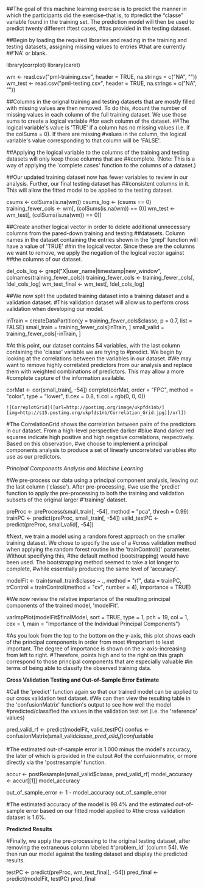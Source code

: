##The goal of this machine learning exercise is to predict the manner in which the participants did the exercise–that is, to #predict the “classe” variable found in the training set. The prediction model will then be used to predict twenty different #test cases, 
##as provided in the testing dataset.

##Begin by loading the required libraries and reading in the training and testing datasets, assigning missing values to entries #that are currently 
##'NA' or blank.

library(corrplot)
library(caret)

wm <- read.csv("pml-training.csv", header = TRUE, na.strings = c("NA", ""))
wm_test <- read.csv("pml-testing.csv", header = TRUE, na.strings = c("NA", ""))

##Columns in the orignal training and testing datasets that are mostly filled with missing values are then removed. To do this, #count the number of missing values in each column of the full training dataset. We use those sums to create a logical variable #for each column of the dataset. 
##The logical variable's value is 'TRUE' if a column has no missing values (i.e. if the colSums = 0). If there are missing #values in the column, the logical variable's value corresponding to that column will be 'FALSE'.

##Applying the logical variable to the columns of the training and testing datasets will only keep those columns that are 
##complete. (Note: This is a way of applying the 'complete.cases' function to the columns of a dataset.)

##Our updated training dataset now has fewer variables to review in our analysis. Further, our final testing dataset has 
##consistent columns in it. This will allow the fitted model to be applied to the testing dataset.

csums <- colSums(is.na(wm))
csums_log <- (csums == 0)
training_fewer_cols <- wm[, (colSums(is.na(wm)) == 0)]
wm_test <- wm_test[, (colSums(is.na(wm)) == 0)]

##Create another logical vector in order to delete additional unnecessary columns from the pared-down training and testing
##datasets. Column names in the dataset containing the entries shown in the 'grepl' function will have a value of 'TRUE' 
##in the logical vector. Since these are the columns we want to remove, we apply the negation of the logical vector against 
##the columns of our dataset.

del_cols_log <- grepl("X|user_name|timestamp|new_window", colnames(training_fewer_cols))
training_fewer_cols <- training_fewer_cols[, !del_cols_log]
wm_test_final <- wm_test[, !del_cols_log]

##We now split the updated training dataset into a training dataset and a validation dataset. 
#This validation dataset will allow us to perform cross validation when developing our model.

inTrain = createDataPartition(y = training_fewer_cols$classe, p = 0.7, list = FALSE)
small_train = training_fewer_cols[inTrain, ]
small_valid = training_fewer_cols[-inTrain, ]

#At this point, our dataset contains 54 variables, with the last column containing the 'classe' variable we are trying to 
#predict. We begin by looking at the correlations between the variables in our dataset. 
#We may want to remove highly correlated predictors from our analysis and replace them with weighted combinations of predictors. This may allow a more 
#complete capture of the information available.

corMat <- cor(small_train[, -54])
corrplot(corMat, order = "FPC", method = "color", type = "lower", tl.cex = 0.8, 
    tl.col = rgb(0, 0, 0))
    
    ![CorreplotGrid]([url=http://postimg.org/image/ukpfds1nb/][img=http://s15.postimg.org/ukpfds1nb/Correlation_Grid.jpg][/url])
   



#The CorrelationGrid shows the correlation between pairs of the predictors in our dataset. From a high-level perspective darker #blue
#and darker red squares indicate high positive and high negative correlations, respectively. Based on this observation, 
#we choose to implement a principal components analysis to produce a set of linearly uncorrelated variables
#to use as our predictors.

*Principal Components Analysis and Machine Learning*

#We pre-process our data using a principal component analysis, leaving out the last column ('classe'). After pre-processing,
#we use the 'predict' function to apply the pre-processing to both the training and validation subsets of the original larger 
#'training' dataset.

preProc <- preProcess(small_train[, -54], method = "pca", thresh = 0.99)
trainPC <- predict(preProc, small_train[, -54])
valid_testPC <- predict(preProc, small_valid[, -54])

#Next, we train a model using a random forest approach on the smaller training dataset. We chose to specify the use of a 
#cross validation method when applying the random forest routine in the 'trainControl()' parameter. Without specifying this, 
#the default method (bootstrapping) would have been used. The bootstrapping method seemed to take a lot longer to complete,
#while essentially producing the same level of 'accuracy'.

modelFit <- train(small_train$classe ~ ., method = "rf", data = trainPC, trControl = trainControl(method = "cv", 
    number = 4), importance = TRUE)
    
    
#We now review the relative importance of the resulting principal components of the trained model, 'modelFit'.    

varImpPlot(modelFit$finalModel, sort = TRUE, type = 1, pch = 19, col = 1, cex = 1, 
    main = "Importance of the Individual Principal Components")
    
#As you look from the top to the bottom on the y-axis, this plot shows each of the principal components in order from most 
#important to least important. The degree of importance is shown on the x-axis–increasing from left to right. 
#Therefore, points high and to the right on this graph correspond to those principal components that are especially valuable 
#in terms of being able to classify the observed training data.

**Cross Validation Testing and Out-of-Sample Error Estimate**

#Call the 'predict' function again so that our trained model can be applied to our cross validation test dataset. 
#We can then view the resulting table in the 'confusionMatrix' function's output to see how well the model 
#predicted/classified the values in the validation test set (i.e. the 'reference' values)

pred_valid_rf <- predict(modelFit, valid_testPC)
confus <- confusionMatrix(small_valid$classe, pred_valid_rf)
confus$table

#The estimated out-of-sample error is 1.000 minus the model's accuracy, the later of which is provided in the output 
#of the confusionmatrix, or more directly via the 'postresample' function.

accur <- postResample(small_valid$classe, pred_valid_rf)
model_accuracy <- accur[[1]]
model_accuracy

out_of_sample_error <- 1 - model_accuracy
out_of_sample_error

#The estimated accuracy of the model is 98.4% and the estimated out-of-sample error based on our fitted model applied to 
#the cross validation dataset is 1.6%.


**Predicted Results**

#Finally, we apply the pre-processing to the original testing dataset, after removing the extraneous column labeled 
#'problem_id' (column 54). We then run our model against the testing dataset and display the predicted results.

testPC <- predict(preProc, wm_test_final[, -54])
pred_final <- predict(modelFit, testPC)
pred_final




























    
    

    
    
    
    











































